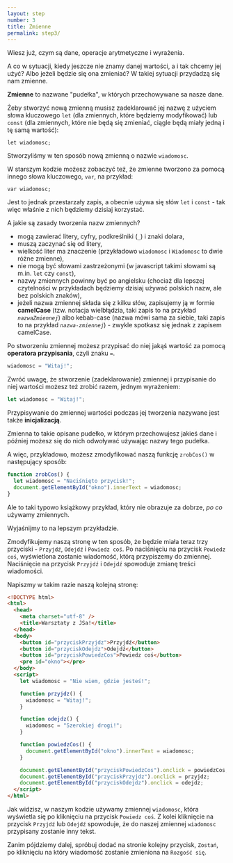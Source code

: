 ```yaml
---
layout: step
number: 3
title: Zmienne
permalink: step3/
---
```


Wiesz już, czym są dane, operacje arytmetyczne i wyrażenia.

A co w sytuacji, kiedy jeszcze nie znamy danej wartości, a i tak chcemy jej użyć? Albo jeżeli będzie się ona zmieniać? W takiej sytuacji przydadzą się nam zmienne.

**Zmienne** to nazwane "pudełka", w których przechowywane sa nasze dane.

Żeby stworzyć nową zmienną musisz zadeklarować jej nazwę z użyciem słowa kluczowego `let` (dla zmiennych, które będziemy modyfikować) lub `const` (dla zmiennych, które nie będą się zmieniać, ciągle będą miały jedną i tę samą wartość):

```javacript
let wiadomosc;
```

Stworzyliśmy w ten sposób nową zmienną o nazwie `wiadomosc`.

W starszym kodzie możesz zobaczyć też, że zmienne tworzono za pomocą innego słowa kluczowego, `var`, na przykład:

```javacript
var wiadomosc;
```

Jest to jednak przestarzały zapis, a obecnie używa się słów `let` i `const` - tak więc właśnie z nich będziemy dzisiaj korzystać.

A jakie są zasady tworzenia nazw zmiennych?

- mogą zawierać litery, cyfry, podkreślniki (`_`) i znaki dolara,
- muszą zaczynać się od litery,
- wielkość liter ma znaczenie (przykładowo `wiadomosc` i `Wiadomosc` to dwie różne zmienne),
- nie mogą być słowami zastrzeżonymi (w javascript takimi słowami są m.in. `let` czy `const`),
- nazwy zmiennych powinny być po angielsku (chociaż dla lepszej czytelności w przykładach będziemy dzisiaj używać polskich nazw, ale bez polskich znaków),
- jeżeli nazwa zmiennej składa się z kilku słów, zapisujemy ją w formie **camelCase** (tzw. notacja wielbłądzia, taki zapis to na przykład _`nazwaZmiennej`_) albo kebab-case (nazwa mówi sama za siebie, taki zapis to na przykład _`nazwa-zmiennej`_) - zwykle spotkasz się jednak z zapisem camelCase.

Po stworzeniu zmiennej możesz przypisać do niej jakąś wartość za pomocą **operatora przypisania**, czyli znaku `=`.

```javascript
wiadomosc = "Witaj!";
```

Zwróć uwagę, że stworzenie (zadeklarowanie) zmiennej i przypisanie do niej wartości możesz też zrobić razem, jednym wyrażeniem:

```javascript
let wiadomosc = "Witaj!";
```

Przypisywanie do zmiennej wartości podczas jej tworzenia nazywane jest także **inicjalizacją**.

<!-- Zmienna bez przypisanej wartości zawiera specjalną wartość - `undefined`. `undefined` to nie string z tym słowem, tylko zupełnie inny typ wartości -->

Zmienna to takie opisane pudełko, w którym przechowujesz jakieś dane i później możesz się do nich odwoływać używając nazwy tego pudełka.

A więc, przykładowo, możesz zmodyfikować naszą funkcję `zrobCos()` w następujący sposób:

```javascript
function zrobCos() {
  let wiadomosc = "Naciśnięto przycisk!";
  document.getElementById("okno").innerText = wiadomosc;
}
```

Ale to taki typowo książkowy przykład, który nie obrazuje za dobrze, _po co_ używamy zmiennych.

Wyjaśnijmy to na lepszym przykładzie.

Zmodyfikujemy naszą stronę w ten sposób, że będzie miała teraz trzy przyciski - `Przyjdź`, `Odejdź` i `Powiedz coś`.
Po naciśnięciu na przycisk `Powiedz coś`, wyświetlona zostanie wiadomość, którą przypiszemy do zmiennej.
Naciśnięcie na przycisk `Przyjdź` i `Odejdź` spowoduje zmianę treści wiadomości.

Napiszmy w takim razie naszą kolejną stronę:

```html
<!DOCTYPE html>
<html>
  <head>
    <meta charset="utf-8" />
    <title>Warsztaty z JSa!</title>
  </head>
  <body>
    <button id="przyciskPrzyjdz">Przyjdź</button>
    <button id="przyciskOdejdz">Odejdź</button>
    <button id="przyciskPowiedzCos">Powiedz coś</button>
    <pre id="okno"></pre>
  </body>
  <script>
    let wiadomosc = "Nie wiem, gdzie jesteś!";

    function przyjdz() {
      wiadomosc = "Witaj!";
    }

    function odejdz() {
      wiadomosc = "Szerokiej drogi!";
    }

    function powiedzCos() {
      document.getElementById("okno").innerText = wiadomosc;
    }

    document.getElementById("przyciskPowiedzCos").onclick = powiedzCos;
    document.getElementById("przyciskPrzyjdz").onclick = przyjdz;
    document.getElementById("przyciskOdejdz").onclick = odejdz;
  </script>
</html>
```

Jak widzisz, w naszym kodzie używamy zmiennej `wiadomosc`, która wyświetla się po kliknięciu na przycisk `Powiedz coś`. Z kolei kliknięcie na przycisk `Przyjdź` lub `Odejdź` spowoduje, że do naszej zmiennej `wiadomosc` przypisany zostanie inny tekst.

Zanim pójdziemy dalej, spróbuj dodać na stronie kolejny przycisk, `Zostań`, po kliknięciu na który wiadomość zostanie zmieniona na `Rozgość się`.
